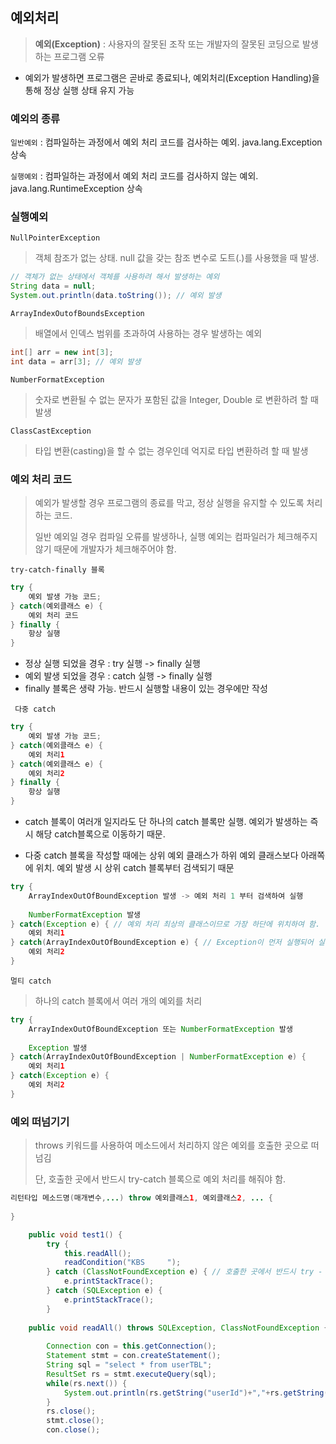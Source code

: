 ## 예외처리

> **예외(Exception)** : 사용자의 잘못된 조작 또는 개발자의 잘못된 코딩으로 발생하는 프로그램 오류

* 예외가 발생하면 프로그램은 곧바로 종료되나, 예외처리(Exception Handling)을 통해 정상 실행 상태 유지 가능



### 예외의 종류

`일반예외` : 컴파일하는 과정에서 예외 처리 코드를 검사하는 예외. java.lang.Exception 상속

`실행예외` : 컴파일하는 과정에서 예외 처리 코드를 검사하지 않는 예외. java.lang.RuntimeException 상속



### 실행예외

`NullPointerException` 

>  객체 참조가 없는 상태. null 값을 갖는 참조 변수로 도트(.)를 사용했을 때 발생.

```java
// 객체가 없는 상태에서 객체를 사용하려 해서 발생하는 예외
String data = null;
System.out.println(data.toString()); // 예외 발생
```



`ArrayIndexOutofBoundsException` 

> 배열에서 인덱스 범위를 초과하여 사용하는 경우 발생하는 예외

```java
int[] arr = new int[3];
int data = arr[3]; // 예외 발생
```



`NumberFormatException`

> 숫자로 변환될 수 없는 문자가 포함된 값을 Integer, Double 로 변환하려 할 때 발생



`ClassCastException`

> 타입 변환(casting)을 할 수 없는 경우인데 억지로 타입 변환하려 할 때 발생



### 예외 처리 코드

> 예외가 발생할 경우 프로그램의 종료를 막고, 정상 실행을 유지할 수 있도록 처리하는 코드.
>
> 일반 예외일 경우 컴파일 오류를 발생하나, 실행 예외는 컴파일러가 체크해주지 않기 때문에 개발자가 체크해주어야 함.

`try-catch-finally 블록`

```java
try {
    예외 발생 가능 코드;
} catch(예외클래스 e) {
    예외 처리 코드
} finally {
    항상 실행
}
```

* 정상 실행 되었을 경우 : try 실행 -> finally 실행
* 예외 발생 되었을 경우 : catch 실행 -> finally 실행
* finally 블록은 생략 가능. 반드시 실행할 내용이 있는 경우에만 작성

` 다중 catch`

```java
try {
    예외 발생 가능 코드;
} catch(예외클래스 e) {
    예외 처리1
} catch(예외클래스 e) {
    예외 처리2
} finally {
    항상 실행
}
```

* catch 블록이 여러개 일지라도 단 하나의 catch 블록만 실행. 예외가 발생하는 즉시 해당 catch블록으로 이동하기 때문.

* 다중 catch 블록을 작성할 때에는 상위 예외 클래스가 하위 예외 클래스보다 아래쪽에 위치. 예외 발생 시 상위 catch 블록부터 검색되기 때문

```java
try {
    ArrayIndexOutOfBoundException 발생 -> 예외 처리 1 부터 검색하여 실행
        
    NumberFormatException 발생    
} catch(Exception e) { // 예외 처리 최상의 클래스이므로 가장 하단에 위치하여 함.
    예외 처리1
} catch(ArrayIndexOutOfBoundException e) { // Exception이 먼저 실행되어 실행되지 않음
    예외 처리2
} 
```

`멀티 catch` 

>  하나의 catch 블록에서 여러 개의 예외를 처리

```java
try {
    ArrayIndexOutOfBoundException 또는 NumberFormatException 발생
        
    Exception 발생
} catch(ArrayIndexOutOfBoundException | NumberFormatException e) {
    예외 처리1
} catch(Exception e) {
    예외 처리2
} 
```



### 예외 떠넘기기

> throws 키워드를 사용하여 메소드에서 처리하지 않은 예외를 호출한 곳으로 떠넘김
>
> 단, 호출한 곳에서 반드시 try-catch 블록으로 예외 처리를 해줘야 함.

```java
리턴타입 메소드명(매개변수,...) throw 예외클래스1, 예외클래스2, ... {
    
}
```

```java
	public void test1() {
		try {
			this.readAll();
			readCondition("KBS     ");
		} catch (ClassNotFoundException e) { // 호출한 곳에서 반드시 try - catch 블록으로 예외 처리 해줘야 함!
			e.printStackTrace();
		} catch (SQLException e) {
			e.printStackTrace();
		}
        
    public void readAll() throws SQLException, ClassNotFoundException { // 호출한 곳에서 예외 처리
	
		Connection con = this.getConnection();  
		Statement stmt = con.createStatement();
		String sql = "select * from userTBL";
		ResultSet rs = stmt.executeQuery(sql);
		while(rs.next()) {
			System.out.println(rs.getString("userId")+","+rs.getString("userName")+","+rs.getInt("birthYear"));
		}		
		rs.close();
		stmt.close();
		con.close();
```

























